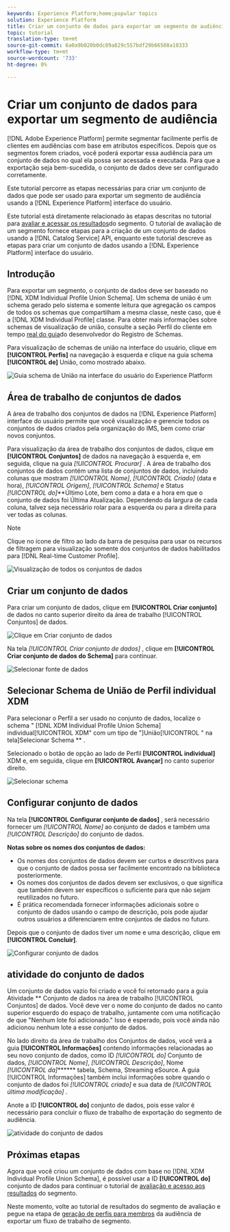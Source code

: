 ```yaml
---
keywords: Experience Platform;home;popular topics
solution: Experience Platform
title: Criar um conjunto de dados para exportar um segmento de audiência
topic: tutorial
translation-type: tm+mt
source-git-commit: 6a0a9b020b0dc89a829c557bdf29b66508a10333
workflow-type: tm+mt
source-wordcount: '733'
ht-degree: 0%

---
```



# Criar um conjunto de dados para exportar um segmento de audiência

[!DNL Adobe Experience Platform] permite segmentar facilmente perfis de clientes em audiências com base em atributos específicos. Depois que os segmentos forem criados, você poderá exportar essa audiência para um conjunto de dados no qual ela possa ser acessada e executada. Para que a exportação seja bem-sucedida, o conjunto de dados deve ser configurado corretamente.

Este tutorial percorre as etapas necessárias para criar um conjunto de dados que pode ser usado para exportar um segmento de audiência usando a [!DNL Experience Platform] interface do usuário.

Este tutorial está diretamente relacionado às etapas descritas no tutorial para [avaliar e acessar os resultados](./evaluate-a-segment.md)do segmento. O tutorial de avaliação de um segmento fornece etapas para a criação de um conjunto de dados usando a [!DNL Catalog Service] API, enquanto este tutorial descreve as etapas para criar um conjunto de dados usando a [!DNL Experience Platform] interface do usuário.

## Introdução

Para exportar um segmento, o conjunto de dados deve ser baseado no [!DNL XDM Individual Profile Union Schema]. Um schema de união é um schema gerado pelo sistema e somente leitura que agregação os campos de todos os schemas que compartilham a mesma classe, neste caso, que é a [!DNL XDM Individual Profile] classe. Para obter mais informações sobre schemas de visualização de união, consulte a seção Perfil do cliente em tempo [real do guia](../../xdm/schema/composition.md#union)do desenvolvedor do Registro de Schemas.

Para visualização de schemas de união na interface do usuário, clique em **[!UICONTROL Perfis]** na navegação à esquerda e clique na guia schema **[!UICONTROL de]** União, como mostrado abaixo.

![Guia schema de União na interface do usuário do Experience Platform](../images/tutorials/segment-export-dataset/union-schema-ui.png)


## Área de trabalho de conjuntos de dados

A área de trabalho dos conjuntos de dados na [!DNL Experience Platform] interface do usuário permite que você visualização e gerencie todos os conjuntos de dados criados pela organização do IMS, bem como criar novos conjuntos.

Para visualização da área de trabalho dos conjuntos de dados, clique em **[!UICONTROL Conjuntos]** de dados na navegação à esquerda e, em seguida, clique na guia *[!UICONTROL Procurar]* . A área de trabalho dos conjuntos de dados contém uma lista de conjuntos de dados, incluindo colunas que mostram *[!UICONTROL Nome]*, *[!UICONTROL Criado]* (data e hora), *[!UICONTROL Origem]*, *[!UICONTROL Schema]* e Status *[!UICONTROL do]***&#x200B;Último Lote, bem como a data e a hora em que o conjunto de dados foi Última Atualização. Dependendo da largura de cada coluna, talvez seja necessário rolar para a esquerda ou para a direita para ver todas as colunas.

>[!NOTE]
>
>Clique no ícone de filtro ao lado da barra de pesquisa para usar os recursos de filtragem para visualização somente dos conjuntos de dados habilitados para [!DNL Real-time Customer Profile].

![Visualização de todos os conjuntos de dados](../images/tutorials/segment-export-dataset/datasets-workspace.png)

## Criar um conjunto de dados

Para criar um conjunto de dados, clique em **[!UICONTROL Criar conjunto]** de dados no canto superior direito da área de trabalho [!UICONTROL Conjuntos] de dados.

![Clique em Criar conjunto de dados](../images/tutorials/segment-export-dataset/dataset-click-create.png)

Na tela *[!UICONTROL Criar conjunto de dados]* , clique em **[!UICONTROL Criar conjunto de dados do Schema]** para continuar.

![Selecionar fonte de dados](../images/tutorials/segment-export-dataset/create-dataset.png)

## Selecionar Schema de União de Perfil individual XDM

Para selecionar o Perfil a ser usado no conjunto de dados, localize o schema &quot; [!DNL XDM Individual Profile Union Schema] individual[!UICONTROL XDM&quot; com um tipo de &quot;]União[!UICONTROL &quot; na tela]Selecionar Schema ** .

Selecionado o botão de opção ao lado de Perfil **[!UICONTROL individual]** XDM e, em seguida, clique em **[!UICONTROL Avançar]** no canto superior direito.

![Selecionar schema](../images/tutorials/segment-export-dataset/select-schema.png)

## Configurar conjunto de dados

Na tela **[!UICONTROL Configurar conjunto de dados]** , será necessário fornecer um *[!UICONTROL Nome]* ao conjunto de dados e também uma *[!UICONTROL Descrição]* do conjunto de dados.

**Notas sobre os nomes dos conjuntos de dados:**
- Os nomes dos conjuntos de dados devem ser curtos e descritivos para que o conjunto de dados possa ser facilmente encontrado na biblioteca posteriormente.
- Os nomes dos conjuntos de dados devem ser exclusivos, o que significa que também devem ser específicos o suficiente para que não sejam reutilizados no futuro.
- É prática recomendada fornecer informações adicionais sobre o conjunto de dados usando o campo de descrição, pois pode ajudar outros usuários a diferenciarem entre conjuntos de dados no futuro.

Depois que o conjunto de dados tiver um nome e uma descrição, clique em **[!UICONTROL Concluir]**.

![Configurar conjunto de dados](../images/tutorials/segment-export-dataset/configure-dataset.png)

## atividade do conjunto de dados

Um conjunto de dados vazio foi criado e você foi retornado para a guia Atividade ** Conjunto de dados na área de trabalho [!UICONTROL Conjuntos] de dados. Você deve ver o nome do conjunto de dados no canto superior esquerdo do espaço de trabalho, juntamente com uma notificação de que &quot;Nenhum lote foi adicionado.&quot; Isso é esperado, pois você ainda não adicionou nenhum lote a esse conjunto de dados.

No lado direito da área de trabalho dos Conjuntos de dados, você verá a guia **[!UICONTROL Informações]** contendo informações relacionadas ao seu novo conjunto de dados, como ID *[!UICONTROL do]* Conjunto de dados, *[!UICONTROL Nome]*, *[!UICONTROL Descrição]*, Nome *[!UICONTROL da]******* tabela, Schema, Streaming eSource. A guia [!UICONTROL Informações] também inclui informações sobre quando o conjunto de dados foi *[!UICONTROL criado]* e sua data de *[!UICONTROL última modificação]* .

Anote a ID **[!UICONTROL do]** conjunto de dados, pois esse valor é necessário para concluir o fluxo de trabalho de exportação do segmento de audiência.

![atividade do conjunto de dados](../images/tutorials/segment-export-dataset/dataset-activity.png)

## Próximas etapas

Agora que você criou um conjunto de dados com base no [!DNL XDM Individual Profile Union Schema], é possível usar a ID **[!UICONTROL do]** conjunto de dados para continuar o tutorial de [avaliação e acesso aos resultados](./evaluate-a-segment.md) do segmento.

Neste momento, volte ao tutorial de resultados do segmento de avaliação e pegue na etapa de [geração de perfis para membros](./evaluate-a-segment.md#generate-profiles) da audiência de exportar um fluxo de trabalho de segmento.
